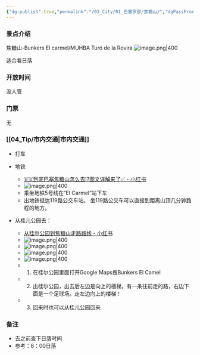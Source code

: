 ```yaml
---
{"dg-publish":true,"permalink":"/03_City/01_巴塞罗那/焦糖山/","dgPassFrontmatter":true}
---
```


### 景点介绍
焦糖山-Bunkers El carmel/MUHBA Turó de la Rovira
![image.png|400](https://obsidan-1314364309.cos.ap-beijing.myqcloud.com/obsidan/20250304014720933.png)

适合看日落
### 开放时间
没人管
### 门票
无
### [[04_Tip/市内交通\|市内交通]]
+ 打车
+ 地铁
	+ [🇪🇸到底巴塞焦糖山怎么去⁉️图文详解来了✅ - 小红书](https://www.xiaohongshu.com/explore/668552a9000000000a0072f0?xsec_token=AB_yTImYblO8VfoDuduD3XHtInWeQlv1RI0lYCLqm0UKE=&xsec_source=pc_search&source=unknown)
	+ ![image.png|400](https://obsidan-1314364309.cos.ap-beijing.myqcloud.com/obsidan/20250303032921445.png)
	+ 乘坐地铁5号线在“El Carmel”站下车
	+ 出地铁抵达119路公交车站。 坐119路公交车可以直接到距离山顶几分钟路程的地方。

+ 从桂儿公园去：
	+ [从桂尔公园到焦糖山走路路线 - 小红书](https://www.xiaohongshu.com/explore/672f4279000000003c019455?xsec_token=ABe-csnywGmYj5XvPOaoH_eIpIZDGoVnhJwgj5oqws8t8=&xsec_source=pc_search&source=unknown)
	+ ![image.png|400](https://obsidan-1314364309.cos.ap-beijing.myqcloud.com/obsidan/20250303032007566.png)
	+ ![image.png|400](https://obsidan-1314364309.cos.ap-beijing.myqcloud.com/obsidan/20250303032052480.png)
	+ ![image.png|400](https://obsidan-1314364309.cos.ap-beijing.myqcloud.com/obsidan/20250303032209926.png)
	+ ![image.png|400](https://obsidan-1314364309.cos.ap-beijing.myqcloud.com/obsidan/20250303032234099.png)
	+ 1. 在桂尔公园里面打开Google Maps搜Bunkers El Camel
	+ 2. 出桂尔公园，出去后左边是向上的楼梯，有一条往前走的路，右边下面是一个足球场。走左边向上的楼梯！
	+ 3. 回来时也可以从桂儿公园回来

### 备注
+ 去之前查下日落时间
+  参考：8：00日落